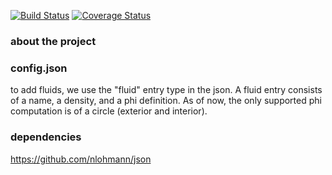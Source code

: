 [![Build Status](https://travis-ci.com/bpatmiller/gfm2d.svg?branch=master)](https://travis-ci.com/bpatmiller/gfm2d)
[![Coverage Status](https://coveralls.io/repos/github/bpatmiller/gfm2d/badge.svg?branch=master)](https://coveralls.io/github/bpatmiller/gfm2d?branch=master)

### about the project


### config.json

to add fluids, we use the "fluid" entry type in the json. A fluid entry consists of a name,
a density, and a phi definition. As of now, the only supported phi computation is of a circle
(exterior and interior).


### dependencies
https://github.com/nlohmann/json
